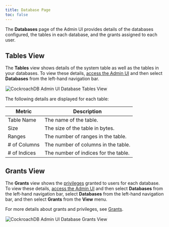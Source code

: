 ```yaml
---
title: Database Page
toc: false
---
```


The **Databases** page of the Admin UI provides details of the databases configured, the tables in each database, and the grants assigned to each user.

<div id="toc"></div>

## Tables View

The **Tables** view shows details of the system table as well as the tables in your databases. To view these details, [access the Admin UI](admin-ui-access-and-navigate.html#access-the-admin-ui) and then select **Databases** from the left-hand navigation bar.

<img src="{{ 'images/admin_ui_database_tables_view.png' | relative_url }}" alt="CockroachDB Admin UI Database Tables View" style="border:1px solid #eee;max-width:100%" />

The following details are displayed for each table:

Metric | Description
--------|----
Table Name | The name of the table.
Size | The size of the table in bytes.
Ranges | The number of ranges in the table.
\# of Columns | The number of columns in the table.
\# of Indices | The number of indices for the table.

## Grants View

The **Grants** view shows the [privileges](privileges.html) granted to users for each database. To view these details, [access the Admin UI](admin-ui-access-and-navigate.html#access-the-admin-ui) and then select **Databases** from the left-hand navigation bar, select **Databases** from the left-hand navigation bar, and then select **Grants** from the **View** menu.

For more details about grants and privileges, see [Grants](grant.html).

<img src="{{ 'images/admin_ui_database_grants_view.png' | relative_url }}" alt="CockroachDB Admin UI Database Grants View" style="border:1px solid #eee;max-width:100%" />
